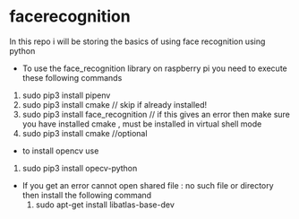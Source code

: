 # facerecognition
In this repo i will be storing the basics of using face recognition using python

* To use the face_recognition library on raspberry pi you need to execute these following commands 
 1. sudo pip3 install pipenv 
 3. sudo pip3 install cmake // skip if already installed!
 3. sudo pip3 install face_recognition // if this gives an error then make sure you have installed cmake , must be installed in virtual shell mode 
 4. sudo pip3 install cmake //optional 


* to install opencv use 
 1. sudo pip3 install opecv-python

* If you get an error cannot open shared file : no such file or directory then install the following command
  1. sudo apt-get install libatlas-base-dev


